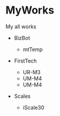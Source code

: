 # MyWorks
My all works

- BizBot
  - mtTemp
  
- FirstTech
  - UR-M3
  - UM-M4
  - UM-M4
  
- Scales
  - iScale30
  
